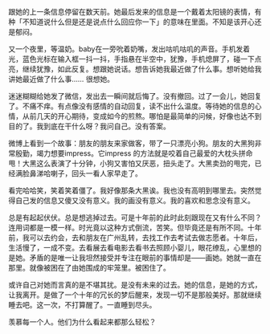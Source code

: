 跟她的上一条信息停留在数天前。她最后发来的信息是一个戴着太阳镜的表情，有种「不知道说什么但是还是说点什么回应你一下」的意味在里面。不知是该开心还是郁闷。

又一个夜里，等温奶。baby在一旁吮着奶嘴，发出咕叽咕叽的声音。手机发着光，蓝色光标在输入框一抖一抖，手指悬在半空中，犹豫，手机熄屏了，碰一下点亮，继续犹豫，如此反复。想跟她说话。想告诉她我最近做了什么事。想听她给我讲她最近做了什么事…… 很想她。

迷迷糊糊给她发了微信，发出去一瞬间就后悔了。没有撤回。过了一会儿，她回复了。不痛不痒。有点像没有感情的自动回复，读不出什么温度。等待她的信息的心情，从前几天的开心期待，变成如今的煎熬。哪怕是最简单的问候，好像也达不到目的了。我到底在干什么呀？我问自己。没有答案。

微博上看到一个故事：朋友的朋友来家做客，带了一只漂亮小狗。朋友的大黑狗非常殷勤，竭力想要impress。它impress 的方法就是咬着自己最爱的大枕头拼命甩！大黑这么表演了十分钟，小狗又害怕又厌恶，扭头走了。大黑卖劲的甩完，已经满脸鼻涕哈喇子，回头一看人家早走了。

看完哈哈笑，笑着笑着僵了。我好像那条大黑诶。我也没有高明到哪里去。突然觉得自己发的信息又傻又没有意义。我的画没有意义。我的喜欢和思念没有意义。

总是有起起伏伏。总是想逃掉过去。可是十年前的此时此刻跟现在又有什么不同？连用词都是一模一样。时光竟以这种方式倒流，苦笑。但毕竟还是有所不同。十年前，我可以去约会，去和朋友在广州乱转，去找工作去考试去做志愿者。十年后，生活慢了，一成不变。去看展去看电影去看书去照顾小婴儿，眼花缭乱，心里想的是她。矛盾的是唯一让我坦然接受并专注在眼前的事情却是——画她。她就一直在那里。就像被困在了由她围成的牢笼里。被困住了。

或许自己对她而言真的是不堪其扰。是没有未来的过去。她的信息，是她的方式，让我离开。是做了一个十年的冗长的梦后醒来，发现一切不是那般美好。那就继续睡去吧。这一次，不打算醒了。一直睡到尽头。

羡慕每一个人。他们为什么看起来都那么轻松？